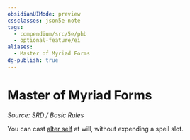 ```yaml
---
obsidianUIMode: preview
cssclasses: json5e-note
tags:
  - compendium/src/5e/phb
  - optional-feature/ei
aliases:
  - Master of Myriad Forms
dg-publish: true
---
```

# Master of Myriad Forms
*Source: SRD / Basic Rules* 

You can cast [alter self](compendium/spells/alter-self.md) at will, without expending a spell slot.